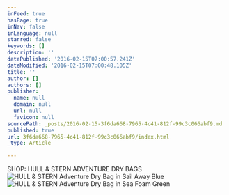 ```yaml
---
inFeed: true
hasPage: true
inNav: false
inLanguage: null
starred: false
keywords: []
description: ''
datePublished: '2016-02-15T07:00:57.241Z'
dateModified: '2016-02-15T07:00:48.105Z'
title: ''
author: []
authors: []
publisher:
  name: null
  domain: null
  url: null
  favicon: null
sourcePath: _posts/2016-02-15-3f6da668-7965-4c41-812f-99c3c066abf9.md
published: true
url: 3f6da668-7965-4c41-812f-99c3c066abf9/index.html
_type: Article

---
```

SHOP: HULL & STERN ADVENTURE DRY BAGS
![HULL & STERN Adventure Dry Bag in Sail Away Blue](https://s3-us-west-2.amazonaws.com/the-grid-img/p/4c4bf084e5b9b17be8f2a05d159eec609d4d0dbd.jpg)
![HULL & STERN Adventure Dry Bag in Sea Foam Green](https://s3-us-west-2.amazonaws.com/the-grid-img/p/def8c4a02add02a98536caee3b54f66218024246.jpg)